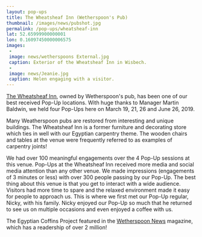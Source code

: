 ```yaml
---
layout: pop-ups
title: The Wheatsheaf Inn (Wetherspoon's Pub)
thumbnail: /images/news/pubshot.jpg
permalink: /pop-ups/wheatsheaf-inn
lat: 52.65999900000001
lon: 0.16097450000006575
images:
 -
 image: news/wetherspoons External.jpg
 caption: Exterior of the Wheatsheaf Inn in Wisbech.
 -
 image: news/Jeanie.jpg
 caption: Helen engaging with a visitor.
---
```


[The Wheatsheaf Inn](https://www.jdwetherspoon.com/pubs/all-pubs/england/cambridgeshire/the-wheatsheaf-inn-wisbech), owned by Wetherspoon's pub, has been one of our best received Pop-Up locations. With huge thanks to Manager Martin Baldwin, we held four Pop-Ups here on March 19, 21, 26 and June 26, 2019. 

Many Weatherspoon pubs are restored from interesting and unique buildings. The Wheatsheaf Inn is a former furniture and decorating store which ties in well with our Egyptian carpentry theme. The wooden chairs and tables at the venue were frequently referred to as examples of carpentry joints!

We had over 100 meaningful engagements over the 4 Pop-Up sessions at this venue. Pop-Ups at the Wheatsheaf Inn received more media and social media attention than any other venue. We made impressions (engagements of 3 minutes or less) with over 300 people passing by our Pop-Up. The best thing about this venue is that you get to interact with a wide audience. Visitors had more time to spare and the relaxed environment made it easy for people to approach us. This is where we first met our Pop-Up regular, Nicky, with his family. Nicky enjoyed our Pop-Up so much that he returned to see us on multiple occasions and even enjoyed a coffee with us.

The Egyptian Coffins Project featured in the [Wetherspoon News](https://egyptiancoffins.org/news/wetherspoonnews) magazine, which has a readership of over 2 million!
